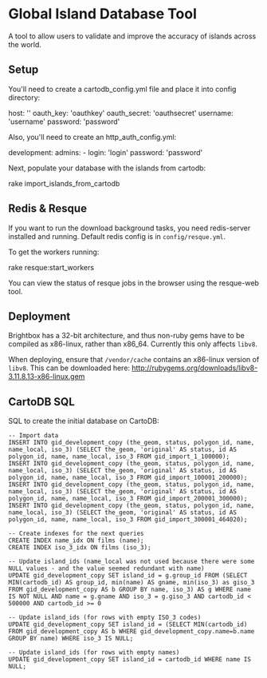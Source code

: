 # Global Island Database Tool

A tool to allow users to validate and improve the accuracy of islands
across the world.

## Setup

You'll need to create a cartodb_config.yml file and place it into config directory:

  host: '<your cartodb host>'
  oauth_key: 'oauthkey'
  oauth_secret: 'oauthsecret'
  username: 'username'
  password: 'password'

Also, you'll need to create an http_auth_config.yml:

  development:
    admins:
      -
        login: 'login'
        password: 'password'

Next, populate your database with the islands from cartodb:

  rake import_islands_from_cartodb

## Redis & Resque

If you want to run the download background tasks, you need redis-server
installed and running. Default redis config is in `config/resque.yml`.

To get the workers running:

  rake resque:start_workers

You can view the status of resque jobs in the browser using the resque-web tool.

## Deployment

Brightbox has a 32-bit architecture, and thus non-ruby gems have to be
compiled as x86-linux, rather than x86_64. Currently this only affects
`libv8`.

When deploying, ensure that `/vendor/cache` contains an x86-linux
version of `libv8`. This can be downloaded here:
http://rubygems.org/downloads/libv8-3.11.8.13-x86-linux.gem

## CartoDB SQL

SQL to create the initial database on CartoDB:

    -- Import data
    INSERT INTO gid_development_copy (the_geom, status, polygon_id, name, name_local, iso_3) (SELECT the_geom, 'original' AS status, id AS polygon_id, name, name_local, iso_3 FROM gid_import_1_100000);
    INSERT INTO gid_development_copy (the_geom, status, polygon_id, name, name_local, iso_3) (SELECT the_geom, 'original' AS status, id AS polygon_id, name, name_local, iso_3 FROM gid_import_100001_200000);
    INSERT INTO gid_development_copy (the_geom, status, polygon_id, name, name_local, iso_3) (SELECT the_geom, 'original' AS status, id AS polygon_id, name, name_local, iso_3 FROM gid_import_200001_300000);
    INSERT INTO gid_development_copy (the_geom, status, polygon_id, name, name_local, iso_3) (SELECT the_geom, 'original' AS status, id AS polygon_id, name, name_local, iso_3 FROM gid_import_300001_464020);

    -- Create indexes for the next queries
    CREATE INDEX name_idx ON films (name);
    CREATE INDEX iso_3_idx ON films (iso_3);

    -- Update island_ids (name_local was not used because there were some NULL values - and the value seemed redundant with name)
    UPDATE gid_development_copy SET island_id = g.group_id FROM (SELECT MIN(cartodb_id) AS group_id, min(name) AS gname, min(iso_3) as giso_3 FROM gid_development_copy AS b GROUP BY name, iso_3) AS g WHERE name IS NOT NULL AND name = g.gname AND iso_3 = g.giso_3 AND cartodb_id < 500000 AND cartodb_id >= 0

    -- Update island_ids (for rows with empty ISO_3 codes)
    UPDATE gid_development_copy SET island_id = (SELECT MIN(cartodb_id) FROM gid_development_copy AS b WHERE gid_development_copy.name=b.name GROUP BY name) WHERE iso_3 IS NULL;

    -- Update island_ids (for rows with empty names)
    UPDATE gid_development_copy SET island_id = cartodb_id WHERE name IS NULL;
